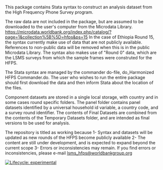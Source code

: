 
This package contains Stata syntax to construct an analysis dataset from the High Frequency Phone Survey program. 

The raw data are not included in the package, but are assumed to be downloaded to the user's computer from the Microdata Library. 
https://microdata.worldbank.org/index.php/catalog/?page=1&collection%5B%5D=hfps&ps=15
In the case of Ethiopia Round 15, the syntax currently make use of data that are not publicly available. References to non-public
data will be removed when this is in the public Microdata Library. 
The syntax also makes use of "Round 0" data, which are the LSMS surveys from which the sample frames were construted for the HFPS. 


The Stata syntax are managed by the commander do-file, do_Harmonized HFPS Commander.do. The user who wishes to run the 
entire package should first download the data and then inform Stata about the location of the files. 

Component datasets are stored in a single local storage, with country and in some cases round specific folders. The panel folder contains
panel datasets identified by a universal household id variable, a country code, and a survey round identifier.
The contents of Final Datasets are combined from the contents of the Temporary Datasets folder, and are intended as final versions to 
be used for analysis. 

The repository is titled as working because 
1- Syntax and datasets will be updated as new rounds of the HFPS become publicly available 
2- The content are still under development, and is expected to expand beyond the current scope 
3- Errors or inconsistencies may remain. If you find errors or inconsistencies, please e-mail lsms_hfps@worldbankgroup.org
 
<!-- badges: start -->
[![Lifecycle: experimental](https://img.shields.io/badge/lifecycle-experimental-orange.svg)](https://lifecycle.r-lib.org/articles/stages.html#experimental)
<!-- badges: end -->


